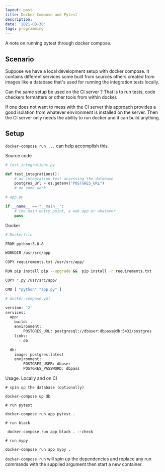 ```yaml
---
layout: post
title: Docker Compose and Pytest
description: 
date: '2021-08-30'
tags: programming
---
```


A note on running pytest through docker compose. 


## Scenario

Suppose we have a local development setup with docker compose. It contains different services some built from sources others created from images like a database that's used for running the integration tests locally. 


Can the same setup be used on the CI server ? That is to run tests, code checkers formatters or other tools from within docker.

If one does not want to mess with the CI server this approach provides a good isolation from whatever environment is installed on the server. Then the CI server only needs the ability to run docker and it can build anything.

## Setup

`docker-compose run ...` can help accomplish this.

Source code

```python
# test_integrations.py 

def test_integrations():
    # an integration test accessing the database 
    postgres_url = os.getenv("POSTGRES_URL")    
    # do some work

# app.py

if __name__ == "__main__":
    # the main entry point, a web app or whatever
    pass
```

Docker

```bash
# Dockerfile

FROM python:3.8.8

WORKDIR /usr/src/app

COPY requirements.txt /usr/src/app/

RUN pip install pip --upgrade &&  pip install -r requirements.txt

COPY *.py /usr/src/app/

CMD [ "python" "app.py" ]
```

```bash
# docker-compose.yml

version: '2'
services: 
  app:
    build: .
    environment:
        POSTGRES_URL: postgresql://dbuser:dbpass@db:5432/postgres
    links:
      - db

  db:
    image: postgres:latest
    environment:
        POSTGRES_USER: dbuser
        POSTGRES_PASSWORD: dbpass
```

Usage. Locally and on CI

```
# spin up the database (optionally)

docker-compose up db 

# run pytest 

docker-compose run app pytest .

# run black 

 docker-compose run app black . --check

# run mypy 

docker-compose run app mypy .
```

`docker-compose run` will spin up the dependencies and replace any run commands with the supplied argument then start a new container.
